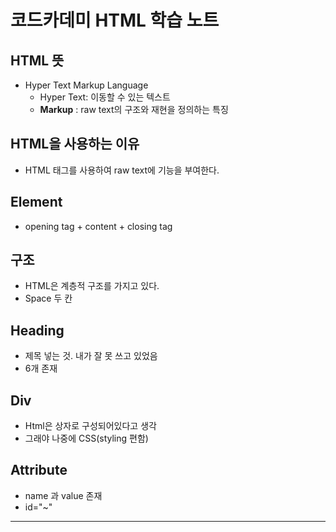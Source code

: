 
# 코드카데미 HTML 학습 노트

## HTML 뜻

* Hyper Text Markup Language
  * Hyper Text: 이동할 수 있는 텍스트
  * **Markup** : raw text의 구조와 재현을 정의하는 특징

## HTML을 사용하는 이유

* HTML 태그를 사용하여 raw text에 기능을 부여한다.


## Element
* opening tag + content + closing tag

## 구조
* HTML은 계층적 구조를 가지고 있다.
* Space 두 칸

## Heading
* 제목 넣는 것. 내가 잘 못 쓰고 있었음
* 6개 존재

## Div
* Html은 상자로 구성되어있다고 생각
* 그래야 나중에 CSS(styling 편함)

## Attribute
* name 과 value 존재
* id="~"
  
---
